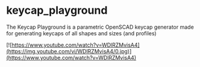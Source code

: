 # keycap_playground
The Keycap Playground is a parametric OpenSCAD keycap generator made for generating keycaps of all shapes and sizes (and profiles)

[![https://www.youtube.com/watch?v=WDlRZMvisA4](https://img.youtube.com/vi/WDlRZMvisA4/0.jpg)](https://www.youtube.com/watch?v=WDlRZMvisA4)
